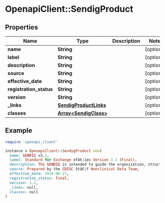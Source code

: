 # OpenapiClient::SendigProduct

## Properties

| Name | Type | Description | Notes |
| ---- | ---- | ----------- | ----- |
| **name** | **String** |  | [optional] |
| **label** | **String** |  | [optional] |
| **description** | **String** |  | [optional] |
| **source** | **String** |  | [optional] |
| **effective_date** | **String** |  | [optional] |
| **registration_status** | **String** |  | [optional] |
| **version** | **String** |  | [optional] |
| **_links** | [**SendigProductLinks**](SendigProductLinks.md) |  | [optional] |
| **classes** | [**Array&lt;SendigClass&gt;**](SendigClass.md) |  | [optional] |

## Example

```ruby
require 'openapi_client'

instance = OpenapiClient::SendigProduct.new(
  name: SENDIG v3.1,
  label: Standard for Exchange ofâ€¦ies Version 3.1 (Final),
  description: The SENDIG is intended to guide the organization, structure, and format of standard nonclinical tabulation datasets for interchange between organizations such as sponsors and CROs, and for submission to regulatory authorities such as the U.S. Food and Drug Administration (FDA).,
  source: Prepared by the CDISC Stâ€¦f Nonclinical Data Team,
  effective_date: 2016-06-27,
  registration_status: Final,
  version: 3.1,
  _links: null,
  classes: null
)
```

